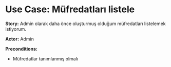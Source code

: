 Use Case: Müfredatları listele
============

**Story:** Admin olarak daha önce oluşturmuş olduğum müfredatları listelemek istiyorum.

**Actor:** Admin

**Preconditions:**

- Müfredatlar tanımlanmış olmalı
